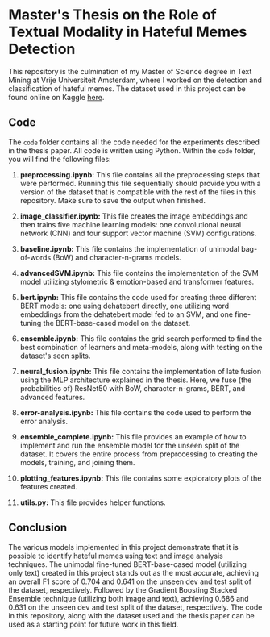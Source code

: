 # Master's Thesis on the Role of Textual Modality in Hateful Memes Detection 

This repository is the culmination of my Master of Science degree in Text Mining at Vrije Universiteit Amsterdam, where I worked on the detection and classification of hateful memes. The dataset used in this project can be found online on Kaggle [here](https://www.kaggle.com/datasets/williamberrios/hateful-memes).

## Code

The `code` folder contains all the code needed for the experiments described in the thesis paper. All code is written using Python. Within the `code` folder, you will find the following files:



1. **preprocessing.ipynb:** This file contains all the preprocessing steps that were performed. Running this file sequentially should provide you with a version of the dataset that is compatible with the rest of the files in this repository. Make sure to save the output when finished.

2. **image_classifier.ipynb:** This file creates the image embeddings and then trains five machine learning models: one convolutional neural network (CNN) and four support vector machine (SVM) configurations.
3. **baseline.ipynb:** This file contains the implementation of unimodal bag-of-words (BoW) and character-n-grams models.

4. **advancedSVM.ipynb:** This file contains the implementation of the SVM model utilizing stylometric & emotion-based and transformer features.

5. **bert.ipynb:** This file contains the code used for creating three different BERT models: one using dehatebert directly, one utilizing word embeddings from the dehatebert model fed to an SVM, and one fine-tuning the BERT-base-cased model on the dataset.

6. **ensemble.ipynb:** This file contains the grid search performed to find the best combination of learners and meta-models, along with testing on the dataset's seen splits.

7. **neural_fusion.ipynb:** This file contains the implementation of late fusion using the MLP architecture explained in the thesis. Here, we fuse (the probabilities of) ResNet50 with BoW, character-n-grams, BERT, and advanced features.

8. **error-analysis.ipynb:** This file contains the code used to perform the error analysis.

9. **ensemble_complete.ipynb:** This file provides an example of how to implement and run the ensemble model for the unseen split of the dataset. It covers the entire process from preprocessing to creating the models, training, and joining them.

10. **plotting_features.ipynb:** This file contains some exploratory plots of the features created.

11. **utils.py:** This file provides helper functions.

## Conclusion

The various models implemented in this project demonstrate that it is possible to identify hateful memes using text and image analysis techniques. The unimodal fine-tuned BERT-base-cased model (utilizing only text) created in this project stands out as the most accurate, achieving an overall F1 score of 0.704 and 0.641 on the unseen dev and test split of the dataset, respectively. Followed by the Gradient Boosting Stacked Ensemble technique (utilizing both image and text), achieving 0.686 and 0.631 on the unseen dev and test split of the dataset, respectively. The code in this repository, along with the dataset used and the thesis paper can be used as a starting point for future work in this field.